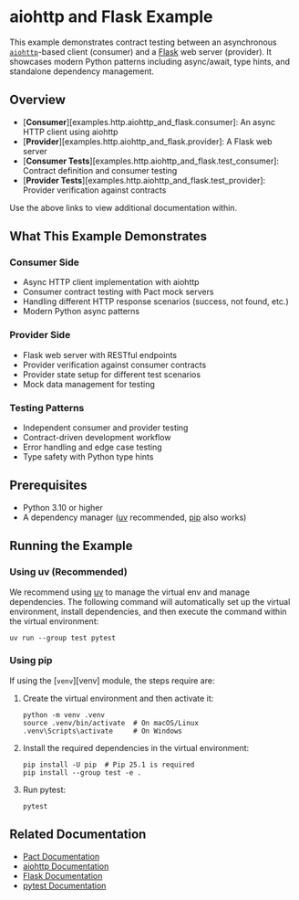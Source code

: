 # aiohttp and Flask Example

This example demonstrates contract testing between an asynchronous [`aiohttp`](https://docs.aiohttp.org/en/stable/)-based client (consumer) and a [Flask](https://flask.palletsprojects.com/en/stable/) web server (provider). It showcases modern Python patterns including async/await, type hints, and standalone dependency management.

## Overview

-   [**Consumer**][examples.http.aiohttp_and_flask.consumer]: An async HTTP client using aiohttp
-   [**Provider**][examples.http.aiohttp_and_flask.provider]: A Flask web server
-   [**Consumer Tests**][examples.http.aiohttp_and_flask.test_consumer]: Contract definition and consumer testing
-   [**Provider Tests**][examples.http.aiohttp_and_flask.test_provider]: Provider verification against contracts

Use the above links to view additional documentation within.

## What This Example Demonstrates

### Consumer Side

-   Async HTTP client implementation with aiohttp
-   Consumer contract testing with Pact mock servers
-   Handling different HTTP response scenarios (success, not found, etc.)
-   Modern Python async patterns

### Provider Side

-   Flask web server with RESTful endpoints
-   Provider verification against consumer contracts
-   Provider state setup for different test scenarios
-   Mock data management for testing

### Testing Patterns

-   Independent consumer and provider testing
-   Contract-driven development workflow
-   Error handling and edge case testing
-   Type safety with Python type hints

## Prerequisites

-   Python 3.10 or higher
-   A dependency manager ([uv](https://docs.astral.sh/uv/) recommended, [pip](https://pip.pypa.io/en/stable/) also works)

## Running the Example

### Using uv (Recommended)

We recommend using [uv](https://docs.astral.sh/uv/) to manage the virtual env and manage dependencies. The following command will automatically set up the virtual environment, install dependencies, and then execute the command within the virtual environment:

```console
uv run --group test pytest
```

### Using pip

If using the [`venv`][venv] module, the steps require are:

1.  Create the virtual environment and then activate it:

    ```console
    python -m venv .venv
    source .venv/bin/activate  # On macOS/Linux
    .venv\Scripts\activate     # On Windows
    ```

2.  Install the required dependencies in the virtual environment:

    ```console
    pip install -U pip  # Pip 25.1 is required
    pip install --group test -e .
    ```

3.  Run pytest:

    ```console
    pytest
    ```

## Related Documentation

-   [Pact Documentation](https://docs.pact.io/)
-   [aiohttp Documentation](https://docs.aiohttp.org/)
-   [Flask Documentation](https://flask.palletsprojects.com/)
-   [pytest Documentation](https://docs.pytest.org/)
